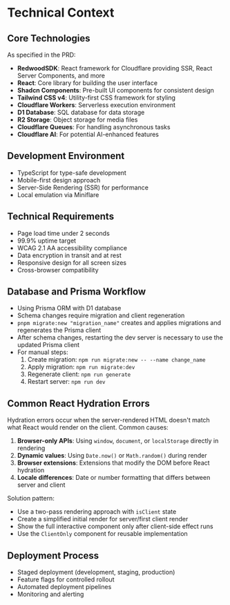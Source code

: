 # Technical Context

## Core Technologies

As specified in the PRD:

- **RedwoodSDK**: React framework for Cloudflare providing SSR, React Server Components, and more
- **React**: Core library for building the user interface
- **Shadcn Components**: Pre-built UI components for consistent design
- **Tailwind CSS v4**: Utility-first CSS framework for styling
- **Cloudflare Workers**: Serverless execution environment
- **D1 Database**: SQL database for data storage
- **R2 Storage**: Object storage for media files
- **Cloudflare Queues**: For handling asynchronous tasks
- **Cloudflare AI**: For potential AI-enhanced features

## Development Environment

- TypeScript for type-safe development
- Mobile-first design approach
- Server-Side Rendering (SSR) for performance
- Local emulation via Miniflare

## Technical Requirements

- Page load time under 2 seconds
- 99.9% uptime target
- WCAG 2.1 AA accessibility compliance
- Data encryption in transit and at rest
- Responsive design for all screen sizes
- Cross-browser compatibility

## Database and Prisma Workflow

- Using Prisma ORM with D1 database
- Schema changes require migration and client regeneration
- `pnpm migrate:new "migration_name"` creates and applies migrations and regenerates the Prisma client
- After schema changes, restarting the dev server is necessary to use the updated Prisma client
- For manual steps:
  1. Create migration: `npm run migrate:new -- --name change_name`
  2. Apply migration: `npm run migrate:dev`
  3. Regenerate client: `npm run generate`
  4. Restart server: `npm run dev`

## Common React Hydration Errors

Hydration errors occur when the server-rendered HTML doesn't match what React would render on the client. Common causes:

1. **Browser-only APIs**: Using `window`, `document`, or `localStorage` directly in rendering
2. **Dynamic values**: Using `Date.now()` or `Math.random()` during render
3. **Browser extensions**: Extensions that modify the DOM before React hydration
4. **Locale differences**: Date or number formatting that differs between server and client

Solution pattern:

- Use a two-pass rendering approach with `isClient` state
- Create a simplified initial render for server/first client render
- Show the full interactive component only after client-side effect runs
- Use the `ClientOnly` component for reusable implementation

## Deployment Process

- Staged deployment (development, staging, production)
- Feature flags for controlled rollout
- Automated deployment pipelines
- Monitoring and alerting

